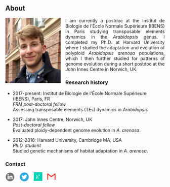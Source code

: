 ## About

<img align="left" src="/images/IMG_20170325_173829-01-v2.jpeg" style="margin-right: 15px;" width="175">

<p align="justify">
I am currently a postdoc at the Institut de Biologie de l'École Normale Supérieure (IBENS) in Paris studying transposable elements dynamics in the <em>Arabidopsis</em> genus. I completed my Ph.D. at Harvard University where I studied the adaptation and evolution of polyploid <em>Arabidopsis arenosa</em> populations, which I then further studied for patterns of genome evolution during a short postdoc at the John Innes Centre in Norwich, UK. 
</p>



### Research history

- 2017-present: Institut de Biologie de l'École Normale Supérieure (IBENS), Paris, FR  
_FRM post-doctoral fellow_  
Assessing transposable elements (TEs) dynamics in _Arabidopsis_

- 2017: John Innes Centre, Norwich, UK  
_Post-doctoral fellow_  
Evaluated ploidy-dependent genome evolution in _A. arenosa_. 

- 2012-2016: Harvard University, Cambridge MA, USA  
_Ph.D. student_  
Studied genetic mechanisms of habitat adaptation in _A. arenosa_. 

### Contact

[<img align="left" src="/images/linkedinlogo2.png" style="margin-right: 15px;" width="30">](https://www.linkedin.com/in/pierre-baduel-2b5280105/)
[<img align="left" src="/images/twitterlogo.jpg" style="margin-right: 15px;" width="30">](https://twitter.com/pierrebaduel)
[<img align="left" src="/images/rglogo.jpg" style="margin-right: 15px" width="27">](https://www.researchgate.net/profile/Pierre_Baduel)
[<img align="left" src="/images/gmaillogo.jpg" style="margin-right: 15px;" width="27">](mailto:pbaduel@biologie.ens.fr)
